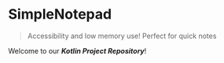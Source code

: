 
# SimpleNotepad

> Accessibility and low memory use! Perfect for quick notes

Welcome to our ***Kotlin Project Repository***!
